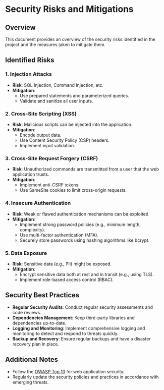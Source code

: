 # Security Risks and Mitigations

## Overview

This document provides an overview of the security risks identified in the project and the measures taken to mitigate them.

## Identified Risks

### 1. **Injection Attacks**

- **Risk**: SQL Injection, Command Injection, etc.
- **Mitigation**: 
  - Use prepared statements and parameterized queries.
  - Validate and sanitize all user inputs.

### 2. **Cross-Site Scripting (XSS)**

- **Risk**: Malicious scripts can be injected into the application.
- **Mitigation**:
  - Encode output data.
  - Use Content Security Policy (CSP) headers.
  - Implement input validation.

### 3. **Cross-Site Request Forgery (CSRF)**

- **Risk**: Unauthorized commands are transmitted from a user that the web application trusts.
- **Mitigation**:
  - Implement anti-CSRF tokens.
  - Use SameSite cookies to limit cross-origin requests.

### 4. **Insecure Authentication**

- **Risk**: Weak or flawed authentication mechanisms can be exploited.
- **Mitigation**:
  - Implement strong password policies (e.g., minimum length, complexity).
  - Use multi-factor authentication (MFA).
  - Securely store passwords using hashing algorithms like bcrypt.

### 5. **Data Exposure**

- **Risk**: Sensitive data (e.g., PII) might be exposed.
- **Mitigation**:
  - Encrypt sensitive data both at rest and in transit (e.g., using TLS).
  - Implement role-based access control (RBAC).

## Security Best Practices

- **Regular Security Audits**: Conduct regular security assessments and code reviews.
- **Dependencies Management**: Keep third-party libraries and dependencies up-to-date.
- **Logging and Monitoring**: Implement comprehensive logging and monitoring to detect and respond to threats quickly.
- **Backup and Recovery**: Ensure regular backups and have a disaster recovery plan in place.

## Additional Notes

- Follow the [OWASP Top 10](https://owasp.org/www-project-top-ten/) for web application security.
- Regularly update the security policies and practices in accordance with emerging threats.
